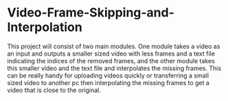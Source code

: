 # Video-Frame-Skipping-and-Interpolation
This project will consist of two main modules. One module takes a video as an input and outputs a smaller sized video with less frames and a text file indicating the indices of the removed frames, and the other module takes this smaller video and the text file and interpolates the missing frames. This can be really handy for uploading videos quickly or transferring a small sized video to another pc then interpolating the missing frames to get a video that is close to the original.
